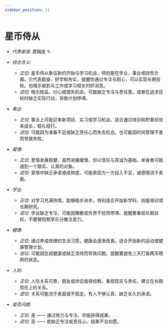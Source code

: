 ```yaml
---
sidebar_position: 11
---
```


# 星币侍从

- *代表星座:* 摩羯座 ♑️
- *综合含义:* 
  - *正位:* 星币侍从象征新的开始与学习机会，特别是在学业、事业或财务方面。它代表勤奋、好学和务实，提醒你通过专注与耐心，可以实现长期目标。也暗示收到与工作或学习相关的好消息。
  - *逆位:* 暗示拖延、分心或错失机会。可能缺乏专注与责任感，或者在追求目标时缺乏实际行动，导致计划停滞。
    
- *事业:* 
  - *正位:* 事业上可能迎来新项目、实习或学习机会。适合通过培训和积累经验来成长，稳扎稳打。
  - *逆位:* 可能因为准备不足或缺乏责任心而失去机会。也可能因时间管理不善而导致失败。
    
- *爱情:* 
  - *正位:* 爱情发展稳健，虽然进展缓慢，但以信任与真诚为基础。单身者可能遇到一个踏实、认真的对象。
  - *逆位:* 爱情中缺乏承诺或成熟度。可能表现为一方投入不足，或感情流于表面。
    
- *学业:* 
  - *正位:* 对学习充满热情，能够稳步进步。特别适合开始新学科、技能培训或长期研究。
  - *逆位:* 学业缺乏专注，可能因懒散或外界干扰而停滞。提醒要重视长期目标，不要被短期享乐分散注意力。
    
- *健康:* 
  - *正位:* 通过养成规律的生活习惯，健康会逐渐改善。适合开始新的运动或健康管理计划。
  - *逆位:* 可能因忽视健康或缺乏坚持而导致问题。提醒要避免三天打鱼两天晒网的状态。
    
- *人际:* 
  - *正位:* 人际关系可靠，朋友或伴侣值得信赖。重视现实与责任，建立在长期信任上的关系。
  - *逆位:* 关系可能流于表面或不稳定。有人不够认真，缺乏长久的承诺。

    
- *是否问题:* 
  - *正位:* 是 —— 通过努力与专注，你能获得成果。
  - *逆位:* 否 —— 若缺乏专注或责任心，结果不会如愿。
